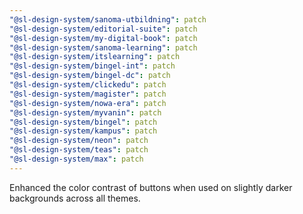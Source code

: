 ```yaml
---
"@sl-design-system/sanoma-utbildning": patch
"@sl-design-system/editorial-suite": patch
"@sl-design-system/my-digital-book": patch
"@sl-design-system/sanoma-learning": patch
"@sl-design-system/itslearning": patch
"@sl-design-system/bingel-int": patch
"@sl-design-system/bingel-dc": patch
"@sl-design-system/clickedu": patch
"@sl-design-system/magister": patch
"@sl-design-system/nowa-era": patch
"@sl-design-system/myvanin": patch
"@sl-design-system/bingel": patch
"@sl-design-system/kampus": patch
"@sl-design-system/neon": patch
"@sl-design-system/teas": patch
"@sl-design-system/max": patch
---
```


Enhanced the color contrast of buttons when used on slightly darker backgrounds across all themes.
